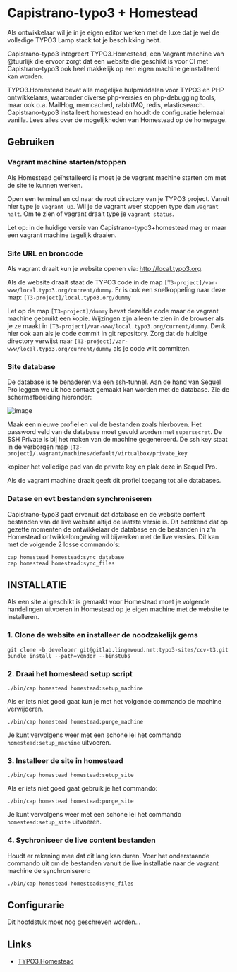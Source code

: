# Capistrano-typo3 + Homestead

Als ontwikkelaar wil je in je eigen editor werken met de luxe dat je
wel de volledige TYPO3 Lamp stack tot je beschikking hebt.

Capistrano-typo3 integreert TYPO3.Homestead, een Vagrant machine van
@tuurlijk die ervoor zorgt dat een website die geschikt is voor CI met
Capistrano-typo3 ook heel makkelijk op een eigen machine geinstalleerd
kan worden.

TYPO3.Homestead bevat alle mogelijke hulpmiddelen voor TYPO3
en PHP ontwikkelaars, waaronder diverse php-versies en php-debugging
tools, maar ook o.a. MailHog, memcached, rabbitMQ, redis, elasticsearch.
Capistrano-typo3 installeert homestead en houdt de configuratie helemaal
vanilla. Lees alles over de mogelijkheden van Homestead op de homepage.

## Gebruiken

### Vagrant machine starten/stoppen

Als Homestead geïnstalleerd is moet je de vagrant machine starten om met
de site te kunnen werken.

Open een terminal en cd naar de root directory van je TYPO3 project.
Vanuit hier type je ```vagrant up```. Wil je de vagrant weer stoppen
type dan ```vagrant halt```. Om te zien of vagrant draait type je
```vagrant status```.

Let op: in de huidige versie van Capistrano-typo3+homestead mag er maar
een vagrant machine tegelijk draaien.

### Site URL en broncode

Als vagrant draait kun je website openen via: http://local.typo3.org.

Als de website draait staat de TYPO3 code in de map
```[T3-project]/var-www/local.typo3.org/current/dummy```. Er is ook een
snelkoppeling naar deze map: ```[T3-project]/local.typo3.org/dummy```

Let op de map ```[T3-project]/dummy``` bevat dezelfde code maar de
vagrant machine gebruikt een kopie. Wijzingen zijn alleen te zien in de
browser als je ze maakt in
```[T3-project]/var-www/local.typo3.org/current/dummy```. Denk hier ook
aan als je code commit in git repository. Zorg dat de huidige directory
verwijst naar ```[T3-project]/var-www/local.typo3.org/current/dummy```
als je code wilt committen.

### Site database

De database is te benaderen via een ssh-tunnel. Aan de hand van Sequel
Pro leggen we uit hoe contact gemaakt kan worden met de database. Zie de
schermafbeelding hieronder:

![image](http://picdrop.t3lab.com/xZDfFGGnQL.png)

Maak een nieuwe profiel en vul de bestanden zoals hierboven. Het
password veld van de database moet gevuld worden met ```supersecret```.
De SSH Private is bij het maken van de machine gegenereerd. De ssh key
staat in de verborgen map
```[T3-project]/.vagrant/machines/default/virtualbox/private_key```

kopieer het volledige pad van de private key en plak deze in Sequel Pro.

Als de vagrant machine draait geeft dit profiel toegang tot alle
databases.


### Datase en evt bestanden synchroniseren

Capistrano-typo3 gaat ervanuit dat database en de website content
bestanden van de live website altijd de laatste versie is.
Dit betekend dat op gezette momenten de ontwikkelaar de database en de
bestanden in z'n Homestead ontwikkelomgeving wil bijwerken met de
live versies. Dit kan met de volgende 2 losse commando's:

```
cap homestead homestead:sync_database
cap homestead homestead:sync_files
```

## INSTALLATIE

Als een site al geschikt is gemaakt voor Homestead moet je volgende
handelingen uitvoeren in Homestead op je eigen machine met de website te
installeren.

### 1. Clone de website en installeer de noodzakelijk gems

```
git clone -b developer git@gitlab.lingewoud.net:typo3-sites/ccv-t3.git
bundle install --path=vendor --binstubs
```

### 2. Draai het homestead setup script

```
./bin/cap homestead homestead:setup_machine
```

Als er iets niet goed gaat kun je met het volgende commando de machine
verwijderen.

```
./bin/cap homestead homestead:purge_machine
```

Je kunt vervolgens weer met een schone lei het commando
```homestead:setup_machine``` uitvoeren.

### 3. Installeer de site in homestead

```
./bin/cap homestead homestead:setup_site
```

Als er iets niet goed gaat gebruik je het commando:

```
./bin/cap homestead homestead:purge_site
```

Je kunt vervolgens weer met een schone lei het commando
```homestead:setup_site``` uitvoeren.

### 4. Sychroniseer de live content bestanden

Houdt er rekening mee dat dit lang kan duren. Voer het onderstaande
commando uit om de bestanden vanuit de live installatie naar de vagrant
machine de synchroniseren:

```
./bin/cap homestead homestead:sync_files
```

## Configurarie

Dit hoofdstuk moet nog geschreven worden...




## Links
- [TYPO3.Homestead](https://github.com/Tuurlijk/TYPO3.Homestead)




























